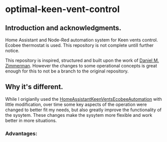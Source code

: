 # optimal-keen-vent-control

## Introduction and acknowledgments.
Home Assistant and Node-Red automation system for Keen vents control. Ecobee thermostat is used.
This repository is not complete untill further notice.

This repository is inspired, structured and built upon the work of [Daniel M. Zimmerman](https://github.com/dmzimmerman/HomeAssistantKeenVentsEcobeeAutomation).
However the changes to some operational concepts is great enough for this to not be a branch to the original repository.

## Why it's different.
While I origianlly used the [HomeAssistantKeenVentsEcobeeAutomation](https://github.com/dmzimmerman/HomeAssistantKeenVentsEcobeeAutomation) with little modification, over time some key aspects of the operation were changed to better fit my needs, but also greatly improve the functionality of the sysytem. These changes make the sysytem more flexible and work better in more situations.
### Advantages:
